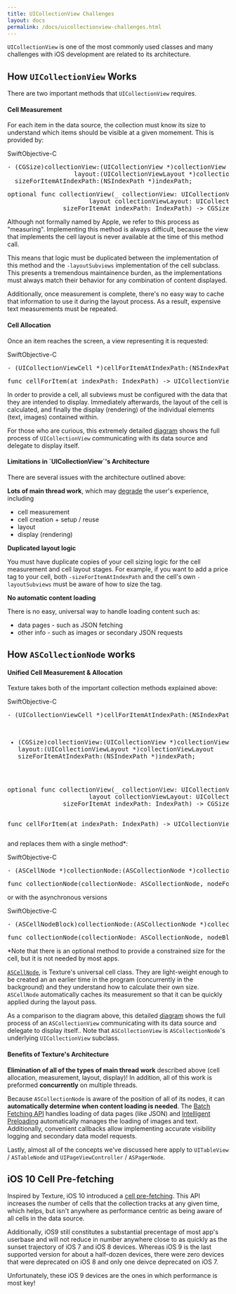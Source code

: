 ```yaml
---
title: UICollectionView Challenges
layout: docs
permalink: /docs/uicollectionview-challenges.html
---
```


`UICollectionView` is one of the most commonly used classes and many challenges with iOS development are related to its architecture.

## How `UICollectionView` Works 

There are two important methods that `UICollectionView` requires. 

<h4><b>Cell Measurement</b></h4>

For each item in the data source, the collection must know its size to understand which items should be visible at a given momement. This is provided by:

<div class = "highlight-group">
<span class="language-toggle"><a data-lang="swift" class="swiftButton">Swift</a><a data-lang="objective-c" class = "active objcButton">Objective-C</a></span>
<div class = "code">
<pre lang="objc" class="objcCode">
- (CGSize)collectionView:(UICollectionView *)collectionView 
                  layout:(UICollectionViewLayout *)collectionViewLayout 
  sizeForItemAtIndexPath:(NSIndexPath *)indexPath;
</pre>
<pre lang="swift" class = "swiftCode hidden">
optional func collectionView(_ collectionView: UICollectionView, 
                      layout collectionViewLayout: UICollectionViewLayout, 
               sizeForItemAt indexPath: IndexPath) -> CGSize
</pre>
</div>
</div>

Although not formally named by Apple, we refer to this process as "measuring". Implementing this method is always difficult, because the view that implements the cell layout is never available at the time of this method call. 

This means that logic must be duplicated between the implementation of this method and the `-layoutSubviews` implementation of the cell subclass. This presents a tremendous maintainence burden, as the implementations must always match their behavior for any combination of content displayed. 

Additionally, once measurement is complete, there's no easy way to cache that information to use it during the layout process. As a result, expensive text measurements must be repeated.  

<h4><b>Cell Allocation</b></h4>

Once an item reaches the screen, a view representing it is requested:

<div class = "highlight-group">
<span class="language-toggle"><a data-lang="swift" class="swiftButton">Swift</a><a data-lang="objective-c" class = "active objcButton">Objective-C</a></span>
<div class = "code">
<pre lang="objc" class="objcCode">
- (UICollectionViewCell *)cellForItemAtIndexPath:(NSIndexPath *)indexPath;
</pre>
<pre lang="swift" class = "swiftCode hidden">
func cellForItem(at indexPath: IndexPath) -> UICollectionViewCell?
</pre>
</div>
</div>

In order to provide a cell, all subviews must be configured with the data that they are intended to display. Immediately afterwards, the layout of the cell is calculated, and finally the display (rendering) of the individual elements (text, images) contained within. 

<div class = "note">
For those who are curious, this extremely detailed <a href="/static/talks/UICollectionView.pdf">diagram</a> shows the full process of <code>UICollectionView</code> communicating with its data source and delegate to display itself.
</div>

<h4><b>Limitations in `UICollectionView`'s Architecture</b></h4>

There are several issues with the architecture outlined above:

<b>Lots of main thread work</b>, which may <a href="">degrade</a> the user's experience, including

<ul>
<li>cell measurement</li>
<li>cell creation + setup / reuse </li>
<li>layout</li>
<li>display (rendering)</li></ul>

<b>Duplicated layout logic</b>

You must have duplicate copies of your cell sizing logic for the cell measurement and cell layout stages. For example, if you want to add a price tag to your cell, both <code>-sizeForItemAtIndexPath</code> and the cell's own <code>-layoutSubviews</code> must be aware of how to size the tag.

<b>No automatic content loading</b>

There is no easy, universal way to handle loading content such as:
<ul>
<li>data pages - such as JSON fetching</li>
<li>other info - such as images or secondary JSON requests</li>
</ul>

## How `ASCollectionNode` works

<h4><b>Unified Cell Measurement & Allocation</b></h4>

Texture takes both of the important collection methods explained above:

<div class = "highlight-group">
<span class="language-toggle"><a data-lang="swift" class="swiftButton">Swift</a><a data-lang="objective-c" class = "active objcButton">Objective-C</a></span>
<div class = "code">
<pre lang="objc" class="objcCode">
- (UICollectionViewCell *)cellForItemAtIndexPath:(NSIndexPath *)indexPath;

- (CGSize)collectionView:(UICollectionView *)collectionView 
                  layout:(UICollectionViewLayout *)collectionViewLayout 
  sizeForItemAtIndexPath:(NSIndexPath *)indexPath;
</pre>
<pre lang="swift" class = "swiftCode hidden">
optional func collectionView(_ collectionView: UICollectionView, 
                      layout collectionViewLayout: UICollectionViewLayout, 
               sizeForItemAt indexPath: IndexPath) -> CGSize

func cellForItem(at indexPath: IndexPath) -> UICollectionViewCell?
</pre>
</div>
</div>

and replaces them with a single method*:

<div class = "highlight-group">
<span class="language-toggle"><a data-lang="swift" class="swiftButton">Swift</a><a data-lang="objective-c" class = "active objcButton">Objective-C</a></span>
<div class = "code">
<pre lang="objc" class="objcCode">
- (ASCellNode *)collectionNode:(ASCollectionNode *)collectionNode nodeForItemAtIndexPath:(NSIndexPath *)indexPath;
</pre>
<pre lang="swift" class = "swiftCode hidden">
func collectionNode(collectionNode: ASCollectionNode, nodeForItemAtIndexPath indexPath: NSIndexPath) -> ASCellNode
</pre>
</div>
</div>

or with the asynchronous versions

<div class = "highlight-group">
<span class="language-toggle"><a data-lang="swift" class="swiftButton">Swift</a><a data-lang="objective-c" class = "active objcButton">Objective-C</a></span>
<div class = "code">
<pre lang="objc" class="objcCode">
- (ASCellNodeBlock)collectionNode:(ASCollectionNode *)collectionNode nodeBlockForItemAtIndexPath:(NSIndexPath *)indexPath;
</pre>
<pre lang="swift" class = "swiftCode hidden">
func collectionNode(collectionNode: ASCollectionNode, nodeBlockForItemAtIndexPath indexPath: NSIndexPath) -> ASCellNodeBlock
</pre>
</div>
</div>

*Note that there is an optional method to provide a constrained size for the cell, but it is not needed by most apps.

<a href="/docs/cell-node.html"><code>ASCellNode</code></a>, is Texture's universal cell class. They are light-weight enough to be created an an earlier time in the program (concurrently in the background) and they understand how to calculate their own size. `ASCellNode` automatically caches its measurement so that it can be quickly applied during the layout pass. 

<div class = "note">
As a comparison to the diagram above, this detailed <a href="/static/talks/ASCollectionView.pdf">diagram</a> shows the full process of an <code>ASCollectionView</code> communicating with its data source and delegate to display itself.. Note that <code>ASCollectionView</code> is <code>ASCollectionNode</code>'s underlying <code>UICollectionView</code> subclass. 
</div> 

<h4><b>Benefits of Texture's Architecture</b></h4>

<b>Elimination of all of the types of main thread work</b> described above (cell allocation, measurement, layout, display)! In addition, all of this work is preformed <b>concurrently</b> on multiple threads.

Because `ASCollectionNode` is aware of the position of all of its nodes, it can <b>automatically determine when content loading is needed</b>. The <a href="/docs/batch-fetching-api.html">Batch Fetching API</a> handles loading of data pages (like JSON) and <a href="/docs/intelligent-preloading.html">Intelligent Preloading</a> automatically manages the loading of images and text. Additionally, convenient callbacks allow implementing accurate visibility logging and secondary data model requests.  

Lastly, almost all of the concepts we've discussed here apply to `UITableView` / `ASTableNode` and `UIPageViewController` / `ASPagerNode`.

## iOS 10 Cell Pre-fetching
Inspired by Texture, iOS 10 introduced a <a href="">cell pre-fetching</a>. This API increases the number of cells that the collection tracks at any given time, which helps, but isn't anywhere as performance centric as being aware of all cells in the data source. 

Additionally, iOS9 still constitutes a substantial precentage of most app's userbase and will not reduce in number anywhere close to as quickly as the sunset trajectory of iOS 7 and iOS 8 devices. Whereas iOS 9 is the last supported version for about a half-dozen devices, there were zero devices that were deprecated on iOS 8 and only one deivce deprecated on iOS 7. 

Unfortunately, these iOS 9 devices are the ones in which performance is most key!
